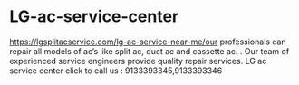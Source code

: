 # LG-ac-service-center
https://lgsplitacservice.com/lg-ac-service-near-me/our professionals can repair all models of ac’s like split ac, duct ac and cassette ac. . Our team of experienced service engineers provide  quality repair services. LG ac service center click to call us : 9133393345,9133393346 

